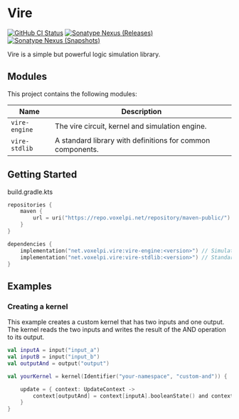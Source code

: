 # Vire

[![GitHub CI Status](https://img.shields.io/github/actions/workflow/status/voxelpi/vire/ci.yml?branch=main&label=CI&style=for-the-badge)]()
[![Sonatype Nexus (Releases)](https://img.shields.io/nexus/r/net.voxelpi.vire/vire-engine?server=https%3A%2F%2Frepo.voxelpi.net&nexusVersion=3&style=for-the-badge&label=stable&color=blue)]()
[![Sonatype Nexus (Snapshots)](https://img.shields.io/nexus/s/net.voxelpi.vire/vire-engine?server=https%3A%2F%2Frepo.voxelpi.net&nexusVersion=3&style=for-the-badge&label=dev)]()

Vire is a simple but powerful logic simulation library.

## Modules

This project contains the following modules:

| Name          | Description                                                |
|---------------|------------------------------------------------------------|
| `vire-engine` | The vire circuit, kernel and simulation engine.            |
| `vire-stdlib` | A standard library with definitions for common components. |

## Getting Started

build.gradle.kts

```kotlin
repositories {
    maven {
        url = uri("https://repo.voxelpi.net/repository/maven-public/")
    }
}

dependencies {
    implementation("net.voxelpi.vire:vire-engine:<version>") // Simulation engine
    implementation("net.voxelpi.vire:vire-stdlib:<version>") // Standard library
}
```
## Examples

### Creating a kernel

This example creates a custom kernel that has two inputs and one output.
The kernel reads the two inputs and writes the result of the AND operation to its output.

```kotlin
val inputA = input("input_a")
val inputB = input("input_b")
val outputAnd = output("output")

val yourKernel = kernel(Identifier("your-namespace", "custom-and")) {

    update = { context: UpdateContext ->
        context[outputAnd] = context[inputA].booleanState() and context[inputB].booleanState()
    }
}
```
